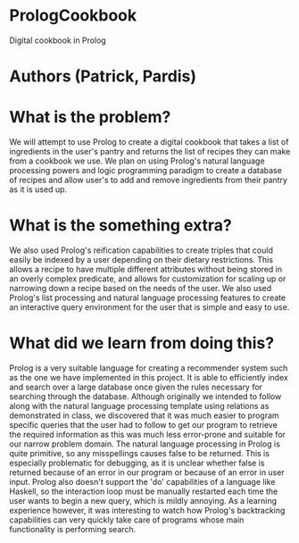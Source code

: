 # PrologCookbook
Digital cookbook in Prolog

# Authors (Patrick, Pardis)
# What is the problem?

We will attempt to use Prolog to create a digital cookbook that takes a list of ingredients in the user's pantry and returns the list of recipes they can make from a cookbook we use. We plan on using Prolog's natural language processing powers and logic programming paradigm to create a database of recipes and allow user's to add and remove ingredients from their pantry as it is used up.

# What is the something extra?

We also used Prolog's reification capabilities to create triples that could easily be indexed by a user depending on their dietary restrictions. This allows a recipe to have multiple different attributes without being stored in an overly complex predicate, and allows for customization for scaling up or narrowing down a recipe based on the needs of the user. We also used Prolog's list processing and natural language processing features to create an interactive query environment for the user that is simple and easy to use.

# What did we learn from doing this?

Prolog is a very suitable language for creating a recommender system such as the one we have implemented in this project. It is able to efficiently index and search over a large database once given the rules necessary for searching through the database. Although originally we intended to follow along with the natural language processing template using relations as demonstrated in class, we discovered that it was much easier to program specific queries that the user had to follow to get our program to retrieve the required information as this was much less error-prone and suitable for our narrow problem domain. The natural language processing in Prolog is quite primitive, so any misspellings causes false to be returned. This is especially problematic for debugging, as it is unclear whether false is returned because of an error in our program or because of an error in user input. Prolog also doesn't support the 'do' capabilities of a language like Haskell, so the interaction loop must be manually restarted each time the user wants to begin a new query, which is mildly annoying. As a learning experience however, it was interesting to watch how Prolog's backtracking capabilities can very quickly take care of programs whose main functionality is performing search. 
